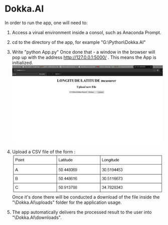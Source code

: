 # Dokka.AI

In order to run the app, one will need to:
1. Access a virual environment inside a consol, such as Anaconda Prompt. 
2. cd to the directory of the app, for example "G:\Python\Dokka.AI"
3. Write "python App.py"
Once done that - a window in the browser will pop up with the address http://127.0.0.1:5000/ . This means the App is initialized. 
![img1](images/1.JPG)
4. Upload a CSV file of the form : 
![img2](images/4.JPG)
Once it's done there will be conducted a download of the file inside the "\Dokka.AI\uploads" folder for the application usage.

5. The app automatically delivers the processed result to the user into "\Dokka.AI\downloads".
